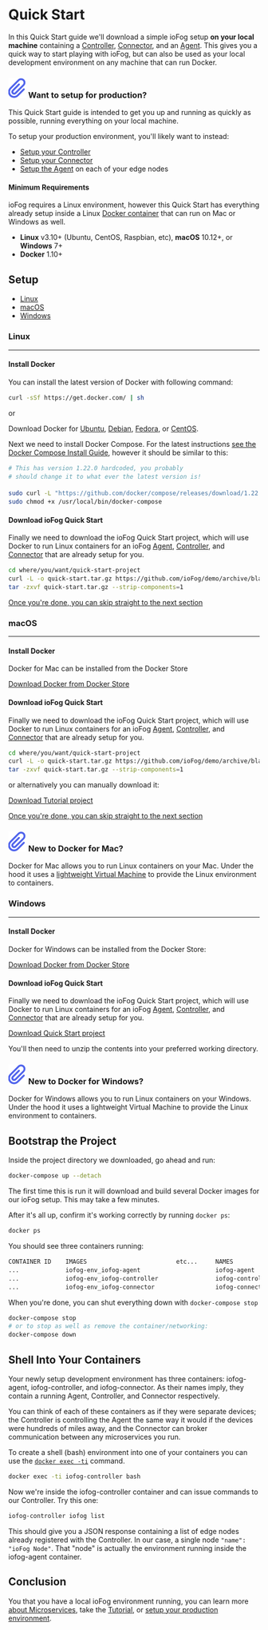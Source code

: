 # Quick Start

In this Quick Start guide we'll download a simple ioFog setup <b>on your local machine</b> containing a [Controller](../controllers/overview.html), [Connector](../connectors/overview.html), and an [Agent](../agents/overview.html). This gives you a quick way to start playing with ioFog, but can also be used as your local development environment on any machine that can run Docker.

<aside class="notifications note">
  <h3><img src="/images/icos/ico-note.svg" alt=""> Want to setup for production?</h3>
  <p>This Quick Start guide is intended to get you up and running as quickly as possible, running everything on your local machine.</p>
  <p>To setup your production environment, you'll likely want to instead:
    <ul>
      <li><a href="setup-your-controllers">Setup your Controller</a></li>
      <li><a href="setup-your-connectors">Setup your Connector</a></li>
      <li><a href="setup-your-agents">Setup the Agent</a> on each of your edge nodes</li>
    </ul>
  </p>
</aside>

#### Minimum Requirements

ioFog requires a Linux environment, however this Quick Start has everything already setup inside a Linux [Docker container](https://docs.docker.com/get-started/) that can run on Mac or Windows as well.

- **Linux** v3.10+ (Ubuntu, CentOS, Raspbian, etc), **macOS** 10.12+, or **Windows** 7+
- **Docker** 1.10+

## Setup

- [Linux](#linux)
- [macOS](#macos)
- [Windows](#windows)

### Linux

---

#### Install Docker

You can install the latest version of Docker with following command:

```sh
curl -sSf https://get.docker.com/ | sh
```

or

Download Docker for [Ubuntu](https://docs.docker.com/install/linux/docker-ce/ubuntu/), [Debian](https://docs.docker.com/install/linux/docker-ce/debian/), [Fedora](https://docs.docker.com/install/linux/docker-ce/fedora/), or [CentOS](https://docs.docker.com/install/linux/docker-ce/centos/).

Next we need to install Docker Compose. For the latest instructions [see the Docker Compose Install Guide](https://docs.docker.com/compose/install/#install-compose), however it should be similar to this:

```sh
# This has version 1.22.0 hardcoded, you probably
# should change it to what ever the latest version is!

sudo curl -L "https://github.com/docker/compose/releases/download/1.22.0/docker-compose-$(uname -s)-$(uname -m)" -o /usr/local/bin/docker-compose
sudo chmod +x /usr/local/bin/docker-compose
```

#### Download ioFog Quick Start

Finally we need to download the ioFog Quick Start project, which will use Docker to run Linux containers for an ioFog [Agent](../agents/overview.html), [Controller](../controllers/overview.html), and [Connector](../connectors/overview.html) that are already setup for you.

```sh
cd where/you/want/quick-start-project
curl -L -o quick-start.tar.gz https://github.com/ioFog/demo/archive/blank-environment.tar.gz
tar -zxvf quick-start.tar.gz --strip-components=1
```

[Once you're done, you can skip straight to the next section](#bootstrap-the-project)

### macOS

---

#### Install Docker

Docker for Mac can be installed from the Docker Store

[Download Docker from Docker Store](https://docs.docker.com/docker-for-mac/install/)

#### Download ioFog Quick Start

Finally we need to download the ioFog Quick Start project, which will use Docker to run Linux containers for an ioFog [Agent](../agents/overview.html), [Controller](../controllers/overview.html), and [Connector](../connectors/overview.html) that are already setup for you.

```sh
cd where/you/want/quick-start-project
curl -L -o quick-start.tar.gz https://github.com/ioFog/demo/archive/blank-environment.tar.gz
tar -zxvf quick-start.tar.gz --strip-components=1
```

or alternatively you can manually download it:

[Download Tutorial project](https://github.com/ioFog/demo/archive/blank-environment.zip)

[Once you're done, you can skip straight to the next section](#bootstrap-the-project)

<aside class="notifications note">
  <h3><img src="/images/icos/ico-note.svg" alt=""> New to Docker for Mac?</h3>
  <p>Docker for Mac allows you to run Linux containers on your Mac. Under the hood it uses a <a href="https://docs.docker.com/docker-for-mac/docker-toolbox/">lightweight Virtual Machine</a> to provide the Linux environment to containers.</p>
</aside>

### Windows

---

#### Install Docker

Docker for Windows can be installed from the Docker Store:

[Download Docker from Docker Store](https://docs.docker.com/docker-for-windows/install/)

#### Download ioFog Quick Start

Finally we need to download the ioFog Quick Start project, which will use Docker to run Linux containers for an ioFog [Agent](../agents/overview.html), [Controller](../controllers/overview.html), and [Connector](../connectors/overview.html) that are already setup for you.

[Download Quick Start project](https://github.com/ioFog/demo/archive/blank-environment.zip)

You'll then need to unzip the contents into your preferred working directory.

<aside class="notifications note">
  <h3><img src="/images/icos/ico-note.svg" alt=""> New to Docker for Windows?</h3>
  <p>Docker for Windows allows you to run Linux containers on your Windows. Under the hood it uses a lightweight Virtual Machine to provide the Linux environment to containers.</p>
</aside>

## Bootstrap the Project

Inside the project directory we downloaded, go ahead and run:

```sh
docker-compose up --detach
```

The first time this is run it will download and build several Docker images for our ioFog setup. This may take a few minutes.

After it's all up, confirm it's working correctly by running `docker ps`:

```sh
docker ps
```

You should see three containers running:

```sh
CONTAINER ID    IMAGES                         etc...     NAMES
...             iofog-env_iofog-agent                     iofog-agent
...             iofog-env_iofog-controller                iofog-controller
...             iofog-env_iofog-connector                 iofog-connector
```

When you're done, you can shut everything down with `docker-compose stop`

```sh
docker-compose stop
# or to stop as well as remove the container/networking:
docker-compose down
```

## Shell Into Your Containers

Your newly setup development environment has three containers: iofog-agent, iofog-controller, and iofog-connector. As their names imply, they contain a running Agent, Controller, and Connector respectively.

You can think of each of these containers as if they were separate devices; the Controller is controlling the Agent the same way it would if the devices were hundreds of miles away, and the Connector can broker communication between any microservices you run.

To create a shell (bash) environment into one of your containers you can use the [`docker exec -ti`](https://docs.docker.com/engine/reference/commandline/exec/) command.

```sh
docker exec -ti iofog-controller bash
```

Now we're inside the iofog-controller container and can issue commands to our Controller. Try this one:

```sh
iofog-controller iofog list
```

This should give you a JSON response containing a list of edge nodes already registered with the Controller. In our case, a single node `"name": "ioFog Node"`. That "node" is actually the environment running inside the iofog-agent container.

## Conclusion

You that you have a local ioFog environment running, you can learn more [about Microservices](../microservices/overview.html), take the [Tutorial](../tutorial/introduction.html), or [setup your production environment](setup-your-controllers.html).
